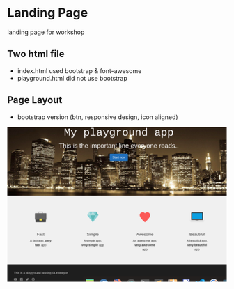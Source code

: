 # Landing Page 
landing page for workshop

## Two html file
* index.html used bootstrap & font-awesome
* playground.html did not use bootstrap

## Page Layout
* bootstrap version (btn, responsive design, icon aligned)
>
![alt tag](https://github.com/yyygocodingyyy/landing-page/blob/master/layout.png)
